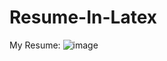 # Resume-In-Latex
My Resume:
![image](https://github.com/rinki-das/Resume-In-Latex/assets/101658911/6d0ee793-af6e-49c4-9582-4ba3115d7cb5)


